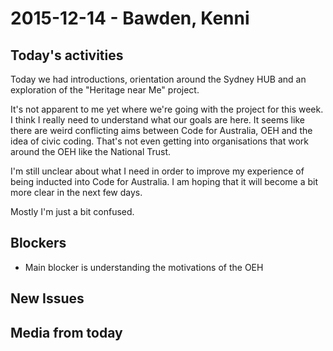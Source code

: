 # 2015-12-14 - Bawden, Kenni

## Today's activities 

Today we had introductions, orientation around the Sydney HUB and an exploration of the "Heritage near Me" project.

It's not apparent to me yet where we're going with the project for this week.
I think I really need to understand what our goals are here.
It seems like there are weird conflicting aims between Code for Australia, OEH and the idea of civic coding.
That's not even getting into organisations that work around the OEH like the National Trust.

I'm still unclear about what I need in order to improve my experience of being inducted into Code for Australia.
I am hoping that it will become a bit more clear in the next few days.

Mostly I'm just a bit confused.

## Blockers 
 * Main blocker is understanding the motivations of the OEH

## New Issues 

## Media from today

